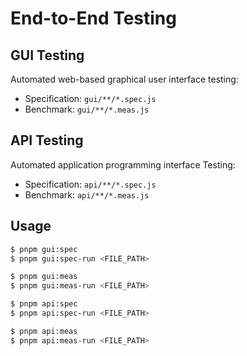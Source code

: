 # End-to-End Testing

## GUI Testing

Automated web-based graphical user interface testing:

  - Specification: `gui/**/*.spec.js`
  - Benchmark: `gui/**/*.meas.js`

## API Testing

Automated application programming interface Testing:

  - Specification: `api/**/*.spec.js`
  - Benchmark: `api/**/*.meas.js`

## Usage

```sh
$ pnpm gui:spec
$ pnpm gui:spec-run <FILE_PATH>

$ pnpm gui:meas
$ pnpm gui:meas-run <FILE_PATH>
```

```sh
$ pnpm api:spec
$ pnpm api:spec-run <FILE_PATH>

$ pnpm api:meas
$ pnpm api:meas-run <FILE_PATH>
```
